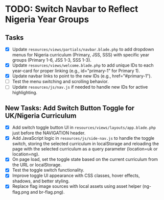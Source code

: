 # TODO: Switch Navbar to Reflect Nigeria Year Groups

## Tasks
- [x] Update `resources/views/partials/navbar.blade.php` to add dropdown menus for Nigeria curriculum (Primary, JSS, SSS) with specific year groups (Primary 1-6, JSS 1-3, SSS 1-3).
- [x] Update `resources/views/welcome.blade.php` to add unique IDs to each year-card for proper linking (e.g., id="primary-1" for Primary 1).
- [x] Update navbar links to point to the new IDs (e.g., href="#primary-1").
- [ ] Test the menu switching and scrolling behavior.
- [ ] Update `resources/js/nav.js` if needed to handle new IDs for active highlighting.

## New Tasks: Add Switch Button Toggle for UK/Nigeria Curriculum
- [x] Add switch toggle button UI in `resources/views/layouts/app.blade.php` just before the NAVIGATION header.
- [x] Add JavaScript logic in `resources/js/side-nav.js` to handle the toggle switch, storing the selected curriculum in localStorage and reloading the page with the selected curriculum as a query parameter (location=uk or location=ng).
- [x] On page load, set the toggle state based on the current curriculum from the URL or localStorage.
- [x] Test the toggle switch functionality.
- [x] Improve toggle UI appearance with CSS classes, hover effects, shadows, and better styling.
- [x] Replace flag image sources with local assets using asset helper (ng-flag.png and br-flag.png).
